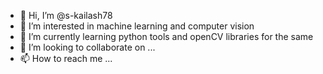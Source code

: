- 👋 Hi, I’m @s-kailash78
- 👀 I’m interested in machine learning and computer vision
- 🌱 I’m currently learning python tools and openCV libraries for the same 
- 💞️ I’m looking to collaborate on ...
- 📫 How to reach me ...

<!---
s-kailash78/s-kailash78 is a ✨ special ✨ repository because its `README.md` (this file) appears on your GitHub profile.
You can click the Preview link to take a look at your changes.
--->
